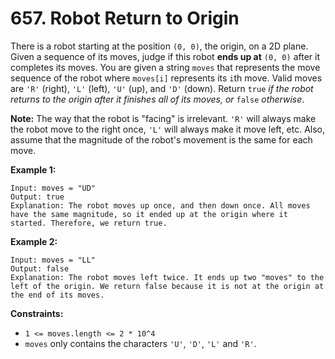 # 657. Robot Return to Origin
There is a robot starting at the position `(0, 0)`, the origin, on a 2D plane. Given a sequence of its moves, judge if this robot **ends up at** `(0, 0)` after it completes its moves. You are given a string `moves` that represents the move sequence of the robot where `moves[i]` represents its `i`th move. Valid moves are `'R'` (right), `'L'` (left), `'U'` (up), and `'D'` (down). Return `true` *if the robot returns to the origin after it finishes all of its moves, or* `false` *otherwise*.  

**Note:** The way that the robot is "facing" is irrelevant. `'R'` will always make the robot move to the right once, `'L'` will always make it move left, etc. Also, assume that the magnitude of the robot's movement is the same for each move.

**Example 1:**
```
Input: moves = "UD"
Output: true
Explanation: The robot moves up once, and then down once. All moves have the same magnitude, so it ended up at the origin where it started. Therefore, we return true.
```

**Example 2:**
```
Input: moves = "LL"
Output: false
Explanation: The robot moves left twice. It ends up two "moves" to the left of the origin. We return false because it is not at the origin at the end of its moves.
```

**Constraints:**
- `1 <= moves.length <= 2 * 10^4`
- `moves` only contains the characters `'U'`, `'D'`, `'L'` and `'R'`.
